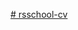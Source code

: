 [# rsschool-cv](https://github.com/giffone/rsschool-cv/blob/gh-pages/cv.md "CV file by Galimzhanov Faizulla")

